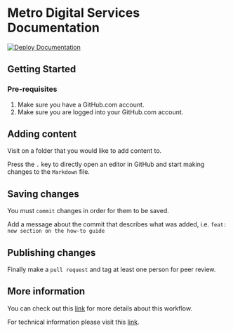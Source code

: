 # Metro Digital Services Documentation
[![Deploy Documentation](https://github.com/LACMTA/digital-services-team-docs/actions/workflows/main.yml/badge.svg?branch=main)](https://github.com/LACMTA/digital-services-team-docs/actions/workflows/main.yml)

## Getting Started

### Pre-requisites

1. Make sure you have a GitHub.com account.
2. Make sure you are logged into your GitHub.com account.

## Adding content

Visit on a folder that you would like to add content to.

Press the `.` key to directly open an editor in GitHub and start making changes to the `Markdown` file.

## Saving changes

You must `commit` changes in order for them to be saved.

Add a message about the commit that describes what was added, i.e. `feat: new section on the how-to guide`

## Publishing changes

Finally make a `pull request` and tag at least one person for peer review.

## More information

You can check out this [link](https://lacmta.github.io/marketing-docs/_Getting-Started/1-getting_started/) for more details about this workflow.

For technical information please visit this [link](https://lacmta.github.io/marketing-docs/_Resources/documentation/documentation/).
